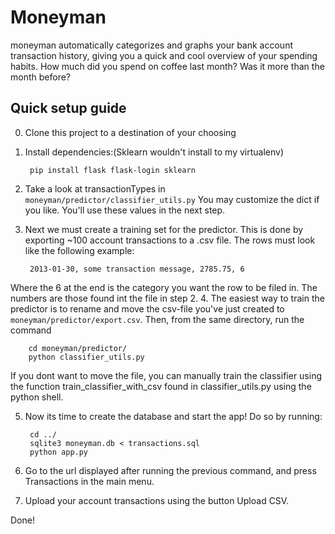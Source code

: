 Moneyman
========

moneyman automatically categorizes and graphs your bank account transaction history, giving you a quick and cool
overview of your spending habits. How much did you spend on coffee last month? Was it more than the month before?

Quick setup guide
------------------
0. Clone this project to a destination of your choosing
1. Install dependencies:(Sklearn wouldn't install to my virtualenv)

        pip install flask flask-login sklearn

2. Take a look at transactionTypes in ```moneyman/predictor/classifier_utils.py``` You may customize the
    dict if you like. You'll use these values in the next step.
3. Next we must create a training set for the predictor. This is done by exporting ~100 account transactions to
a .csv file. The rows must look like the following example:

        2013-01-30, some transaction message, 2785.75, 6
Where the 6 at the end is the category you want the row to be filed in. The numbers are those found int the file in step 2.
4. The easiest way to train the predictor is to rename and move the csv-file you've just created to ```moneyman/predictor/export.csv```. Then, from the same directory, run the command
        
        cd moneyman/predictor/
        python classifier_utils.py
If you dont want to move the file, you can manually train the classifier using the function train_classifier_with_csv found in classifier_utils.py using the python shell.

5. Now its time to create the database and start the app! Do so by running:

        cd ../
        sqlite3 moneyman.db < transactions.sql
        python app.py
        
6. Go to the url displayed after running the previous command, and press Transactions in the main menu.
7. Upload your account transactions using the button Upload CSV.

Done!
